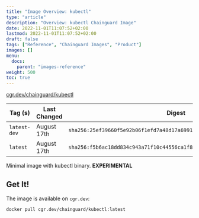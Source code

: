 ```yaml
---
title: "Image Overview: kubectl"
type: "article"
description: "Overview: kubectl Chainguard Image"
date: 2022-11-01T11:07:52+02:00
lastmod: 2022-11-01T11:07:52+02:00
draft: false
tags: ["Reference", "Chainguard Images", "Product"]
images: []
menu:
  docs:
    parent: "images-reference"
weight: 500
toc: true
---
```


[cgr.dev/chainguard/kubectl](https://github.com/chainguard-images/images/tree/main/images/kubectl)

| Tag (s)       | Last Changed | Digest                                                                    |
|---------------|--------------|---------------------------------------------------------------------------|
|  `latest-dev` | August 17th  | `sha256:25ef39660f5e92b06f1efd7a48d17a69910da4a6edb9cacc4950f2d07d34f203` |
|  `latest`     | August 17th  | `sha256:f5b6ac18dd834c943a71f10c44556ca1f8f5e55b894e892cb91755d528b84e94` |



Minimal image with kubectl binary. **EXPERIMENTAL**

## Get It!

The image is available on `cgr.dev`:

```
docker pull cgr.dev/chainguard/kubectl:latest
```

